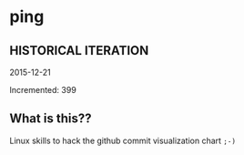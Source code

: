# ping

## HISTORICAL ITERATION
2015-12-21

Incremented: 399

## What is this?? 
Linux skills to hack the github commit visualization chart `;-)`
